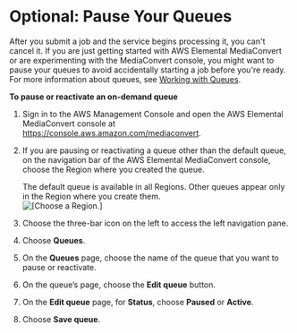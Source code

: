 # Optional: Pause Your Queues<a name="optional-pause-the-queue"></a>

After you submit a job and the service begins processing it, you can't cancel it\. If you are just getting started with AWS Elemental MediaConvert or are experimenting with the MediaConvert console, you might want to pause your queues to avoid accidentally starting a job before you're ready\. For more information about queues, see [Working with Queues](working-with-queues.md)\.

**To pause or reactivate an on\-demand queue**

1. Sign in to the AWS Management Console and open the AWS Elemental MediaConvert console at [https://console\.aws\.amazon\.com/mediaconvert](https://console.aws.amazon.com/mediaconvert)\.

1. If you are pausing or reactivating a queue other than the default queue, on the navigation bar of the AWS Elemental MediaConvert console, choose the Region where you created the queue\.

   The default queue is available in all Regions\. Other queues appear only in the Region where you create them\.  
![\[Choose a Region.\]](http://docs.aws.amazon.com/mediaconvert/latest/ug/images/regions-list.png)

1. Choose the three\-bar icon on the left to access the left navigation pane\.

1. Choose **Queues**\.

1. On the **Queues** page, choose the name of the queue that you want to pause or reactivate\.

1. On the queue’s page, choose the **Edit queue** button\.

1. On the **Edit queue** page, for **Status**, choose **Paused** or **Active**\.

1. Choose **Save queue**\.